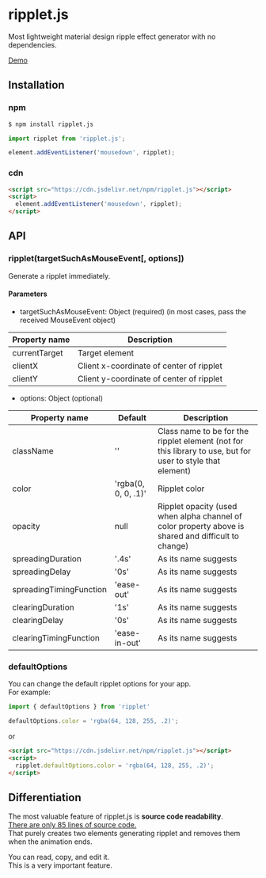 # ripplet.js

Most lightweight material design ripple effect generator with no dependencies.

[Demo](https://luncheon.github.io/ripplet.js/demo/)  


## Installation

### npm

```bash
$ npm install ripplet.js
```

```javascript
import ripplet from 'ripplet.js';

element.addEventListener('mousedown', ripplet);
```

### cdn

```html
<script src="https://cdn.jsdelivr.net/npm/ripplet.js"></script>
<script>
  element.addEventListener('mousedown', ripplet);
</script>
```


## API

### ripplet(targetSuchAsMouseEvent[, options])

Generate a ripplet immediately.

#### Parameters

* targetSuchAsMouseEvent: Object (required) (in most cases, pass the received MouseEvent object)

| Property name           | Description                              |
| ----------------------- | ---------------------------------------- |
| currentTarget           | Target element                           |
| clientX                 | Client x-coordinate of center of ripplet |
| clientY                 | Client y-coordinate of center of ripplet |

* options: Object (optional)

| Property name           | Default             | Description           |
| ----------------------- | ------------------- | --------------------- |
| className               | ''                  | Class name to be for the ripplet element (not for this library to use, but for user to style that element) |
| color                   | 'rgba(0, 0, 0, .1)' | Ripplet color         |
| opacity                 | null                | Ripplet opacity (used when alpha channel of color property above is shared and difficult to change) |
| spreadingDuration       | '.4s'               | As its name suggests  |
| spreadingDelay          | '0s'                | As its name suggests  |
| spreadingTimingFunction | 'ease-out'          | As its name suggests  |
| clearingDuration        | '1s'                | As its name suggests  |
| clearingDelay           | '0s'                | As its name suggests  |
| clearingTimingFunction  | 'ease-in-out'       | As its name suggests  |

### defaultOptions

You can change the default ripplet options for your app.  
For example:

```javascript
import { defaultOptions } from 'ripplet'

defaultOptions.color = 'rgba(64, 128, 255, .2)';
```

or

```html
<script src="https://cdn.jsdelivr.net/npm/ripplet.js"></script>
<script>
  ripplet.defaultOptions.color = 'rgba(64, 128, 255, .2)';
</script>
```


## Differentiation

The most valuable feature of ripplet.js is **source code readability**.  
[There are only 85 lines of source code.](https://github.com/luncheon/ripplet.js/blob/master/src/index.ts)  
That purely creates two elements generating ripplet and removes them when the animation ends.

You can read, copy, and edit it.  
This is a very important feature.
